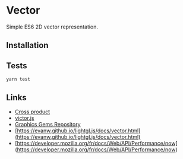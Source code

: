 # Vector
Simple ES6 2D vector representation.

## Installation

## Tests
```shell script
yarn test
``` 

## Links

* [Cross product](https://en.wikipedia.org/wiki/Cross_product)
* [victor.js](http://victorjs.org/)
* [Graphics Gems Repository](http://www.realtimerendering.com/resources/GraphicsGems/)
* [https://evanw.github.io/lightgl.js/docs/vector.html](https://evanw.github.io/lightgl.js/docs/vector.html)
* [https://developer.mozilla.org/fr/docs/Web/API/Performance/now] (https://developer.mozilla.org/fr/docs/Web/API/Performance/now)
